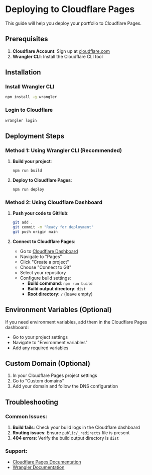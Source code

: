 # Deploying to Cloudflare Pages

This guide will help you deploy your portfolio to Cloudflare Pages.

## Prerequisites

1. **Cloudflare Account**: Sign up at [cloudflare.com](https://cloudflare.com)
2. **Wrangler CLI**: Install the Cloudflare CLI tool

## Installation

### Install Wrangler CLI
```bash
npm install -g wrangler
```

### Login to Cloudflare
```bash
wrangler login
```

## Deployment Steps

### Method 1: Using Wrangler CLI (Recommended)

1. **Build your project**:
   ```bash
   npm run build
   ```

2. **Deploy to Cloudflare Pages**:
   ```bash
   npm run deploy
   ```

### Method 2: Using Cloudflare Dashboard

1. **Push your code to GitHub**:
   ```bash
   git add .
   git commit -m "Ready for deployment"
   git push origin main
   ```

2. **Connect to Cloudflare Pages**:
   - Go to [Cloudflare Dashboard](https://dash.cloudflare.com)
   - Navigate to "Pages"
   - Click "Create a project"
   - Choose "Connect to Git"
   - Select your repository
   - Configure build settings:
     - **Build command**: `npm run build`
     - **Build output directory**: `dist`
     - **Root directory**: `/` (leave empty)

## Environment Variables (Optional)

If you need environment variables, add them in the Cloudflare Pages dashboard:
- Go to your project settings
- Navigate to "Environment variables"
- Add any required variables

## Custom Domain (Optional)

1. In your Cloudflare Pages project settings
2. Go to "Custom domains"
3. Add your domain and follow the DNS configuration

## Troubleshooting

### Common Issues:

1. **Build fails**: Check your build logs in the Cloudflare dashboard
2. **Routing issues**: Ensure `public/_redirects` file is present
3. **404 errors**: Verify the build output directory is `dist`

### Support:
- [Cloudflare Pages Documentation](https://developers.cloudflare.com/pages/)
- [Wrangler Documentation](https://developers.cloudflare.com/workers/wrangler/) 